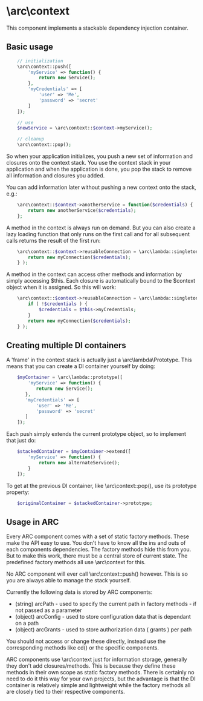 # \arc\context

This component implements a stackable dependency injection container.

## Basic usage

```php
    // initialization
    \arc\context::push([
        'myService' => function() {
            return new Service();
        },
        'myCredentials' => [
            'user' => 'Me',
            'password' => 'secret'
        ]
    ]);

    // use
    $newService = \arc\context::$context->myService();

    // cleanup
    \arc\context::pop();
```

So when your application initializes, you push a new set of information and closures onto the context stack. You use the
context stack in your application and when the application is done, you pop the stack to remove all information and closures
you added.

You can add information later without pushing a new context onto the stack, e.g.:

```php
    \arc\context::$context->anotherService = function($credentials) {
        return new anotherService($credentials);
    };
```

A method in the context is always run on demand. But you can also create a lazy loading function that only runs on the first
call and for all subsequent calls returns the result of the first run:

```php
    \arc\context::$context->reusableConnection = \arc\lambda::singleton( function($credentials) {
        return new myConnection($credentials);
    } );
```

A method in the context can access other methods and information by simply accessing $this. Each closure is automatically
bound to the $context object when it is assigned. So this will work:

```php
    \arc\context::$context->reusableConnection = \arc\lambda::singleton( function($credentials = null) {
        if ( !$credentials ) {
            $credentials = $this->myCredentials;
        }
        return new myConnection($credentials);
    } );
```

## Creating multiple DI containers

A 'frame' in the context stack is actually just a \arc\lambda\Prototype. This means that you can create a DI container
yourself by doing:

```php
    $myContainer = \arc\lambda::prototype([
        'myService' => function() {
           return new Service();
       },
       'myCredentials' => [
           'user' => 'Me',
           'password' => 'secret'
       ]
    ]);
```

Each push simply extends the current prototype object, so to implement that just do:

```php
    $stackedContainer = $myContainer->extend([
        'myService' => function() {
            return new alternateService();
        }
    ]);
```

To get at the previous DI container, like \arc\context::pop(), use its prototype property:

```php
    $originalContainer = $stackedContainer->prototype;
```

## Usage in ARC

Every ARC component comes with a set of static factory methods. These make the API easy to use. You don't have to know all the ins and outs of each components dependencies. The factory methods hide this from you. But to make this work, there must be a central store of current state. The predefined factory methods all use \arc\context for this.

No ARC component will ever call \arc\context::push() however. This is so you are always able to manage the stack yourself.

Currently the following data is stored by ARC components:

  - (string) arcPath - used to specify the current path in factory methods - if not passed as a parameter
  - (object) arcConfig - used to store configuration data that is dependant on a path
  - (object) arcGrants - used to store authorization data ( grants ) per path

You should not access or change these directly, instead use the corresponding methods like cd() or the specific components.

ARC components use \arc\context just for information storage, generally they don't add closures/methods. This is because they define these methods in their own scope as static factory methods. There is certainly no need to do it this way for your own projects, but the advantage is that the DI container is relatively simple and lightweight while the factory methods all are closely tied to their respective components.